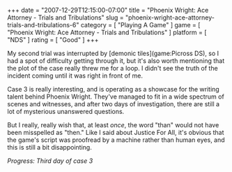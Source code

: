 +++
date = "2007-12-29T12:15:00-07:00"
title = "Phoenix Wright: Ace Attorney - Trials and Tribulations"
slug = "phoenix-wright-ace-attorney-trials-and-tribulations-6"
category = [ "Playing A Game" ]
game = [ "Phoenix Wright: Ace Attorney - Trials and Tribulations" ]
platform = [ "NDS" ]
rating = [ "Good" ]
+++

My second trial was interrupted by [demonic tiles](game:Picross DS), so I had a spot of difficulty getting through it, but it's also worth mentioning that the plot of the case really threw me for a loop.  I didn't see the truth of the incident coming until it was right in front of me.

Case 3 is really interesting, and is operating as a showcase for the writing talent behind Phoenix Wright.  They've managed to fit in a wide spectrum of scenes and witnesses, and after two days of investigation, there are still a lot of mysterious unanswered questions.

But I really, really wish that, at least <i>once</i>, the word "than" would not have been misspelled as "then."  Like I said about Justice For All, it's obvious that the game's script was proofread by a machine rather than human eyes, and this is still a bit disappointing.

<i>Progress: Third day of case 3</i>